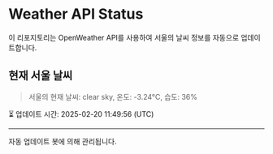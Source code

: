 
# Weather API Status

이 리포지토리는 OpenWeather API를 사용하여 서울의 날씨 정보를 자동으로 업데이트합니다.

## 현재 서울 날씨
> 서울의 현재 날씨: clear sky, 온도: -3.24°C, 습도: 36%

⏳ 업데이트 시간: 2025-02-20 11:49:56 (UTC)

---
자동 업데이트 봇에 의해 관리됩니다.
